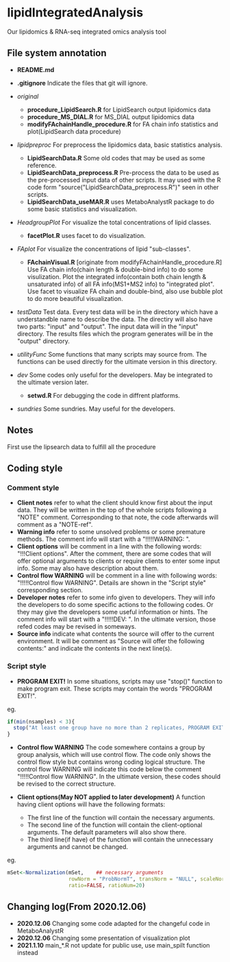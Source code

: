 # lipidIntegratedAnalysis
Our lipidomics &amp; RNA-seq integrated omics analysis tool
## File system annotation
- **README.md**
- **.gitignore**
  Indicate the files that git will ignore.
- *original*
  - **procedure_LipidSearch.R** 
  for LipidSearch output lipidomics data
  - **procedure_MS_DIAL.R**
  for MS_DIAL output lipidomics data
  - **modifyFAchainHandle_procedure.R**
  for FA chain info statistics and plot(LipidSearch data procedure)
- *lipidpreproc*
  For preprocess the lipidomics data, basic statistics analysis. 
  - **LipidSearchData.R**
  Some old codes that may be used as some reference.
  - **LipidSearchData_preprocess.R**
  Pre-process the data to be used as the pre-processed input data of other scripts. It may used with the R code form "source("LipidSearchData_preprocess.R")" seen in other scripts.
  - **LipidSearchData_useMAR.R**
  uses MetaboAnalystR package to do some basic statistics and visualization.
- *HeadgroupPlot*
  For visualize the total concentrations of lipid classes.
  - **facetPlot.R**
  uses facet to do visualization.
- *FAplot*
  For visualize the concentrations of lipid "sub-classes".
  - **FAchainVisual.R**
  [originate from modifyFAchainHandle_procedure.R]
  Use FA chain info(chain length & double-bind info) to do some visulization.
  Plot the integrated info(contain both chain length & unsaturated info) of all FA info(MS1+MS2 info) to "integrated plot".
  Use facet to visualize FA chain and double-bind, 
  also use bubble plot to do more beautiful visualization.
- *testData*
  Test data. Every test data will be in the directory which have a understandble name to describe the data. The directiry will also have two parts: "input" and "output". The input data will in the "input" directory. The results files which the program generates will be in the "output" directory.
  
  
- *utilityFunc*
  Some functions that many scripts may source from. The functions can be used directly for the ultimate version in this directory.
- *dev*
  Some codes only useful for the developers. May be integrated to the ultimate version later.
  - **setwd.R**
  For debugging the code in diffrent platforms.
- *sundries*
  Some sundries. May useful for the developers.
  
  
## Notes
First use the lipsearch data to fulfill all the procedure

## Coding style
### Comment style
- **Client notes** refer to what the client should know first about the input data.
They will be written in the top of the whole scripts following a "NOTE" comment. 
Corresponding to that note, the code afterwards will comment as a "NOTE-ref".
- **Warning info** refer to some unsolved problems or some premature methods.
The comment info will start with a "!!!!!WARNING: ".
- **Client options** will be comment in a line with the following words:
"!!!Client options". 
After the comment, there are some codes that will offer optional arguments to clients or require clients to enter some input info. Some may also have description about them. 
- **Control flow WARNING** will be comment in a line with following words:
"!!!!!Control flow WARNING".
Details are shown in the "Script style" corresponding section.
- **Developer notes** refer to some info given to developers. 
They will info the developers to do some specific actions to the following codes.
Or they may give the developers some useful information or hints.
The comment info will start with a "!!!!!DEV: ".
In the ultimate version, those refed codes may be revised in someways.
- **Source info** indicate what contents the source will offer to the current environment. 
It will be comment as "Source will offer the following contents:" and indicate the contents in the next line(s).


### Script style
- **PROGRAM EXIT!** In some situations, scripts may use "stop()" function to make program exit.
These scripts may contain the words "PROGRAM EXIT!".

eg. 
``` R
if(min(nsamples) < 3){
  stop("At least one group have no more than 2 replicates, PROGRAM EXIT!")
}
``` 
- **Control flow WARNING** The code somewhere contains a group by group analysis, which will use control flow. The code only shows the control flow style but contains wrong coding logical structure.
The control flow WARNING will indicate this code below the comment "!!!!!Control flow WARNING".
In the ultimate version, these codes should be revised to the correct structure.

- **Client options(May NOT applied to later development)** A function having client options will have the following formats:
  - The first line of the function will contain the necessary arguments.
  - The second line of the function  will contain the client-optional arguments. 
  The default parameters will also show there.
  - The third line(if have) of the function will contain the unnecessary arguments and cannot be changed.

eg.
``` R
mSet<-Normalization(mSet,    ## necessary arguments
                    rowNorm = "ProbNormT", transNorm = "NULL", scaleNorm = "AutoNorm", ref = NULL,   ## client-optional arguments
                    ratio=FALSE, ratioNum=20)   
``` 

## Changing log(From 2020.12.06)
- **2020.12.06** Changing some code adapted for the changeful code in MetaboAnalystR
- **2020.12.06** Changing some presentation of visualization plot
- **2021.1.10** main_*.R not update for public use, use main_spilt function instead